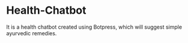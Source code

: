 # Health-Chatbot
It is a health chatbot created using Botpress, which will suggest simple ayurvedic remedies.
